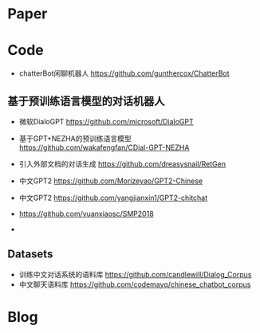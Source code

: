 # Paper



# Code
- chatterBot闲聊机器人   https://github.com/gunthercox/ChatterBot

## 基于预训练语言模型的对话机器人
- 微软DialoGPT https://github.com/microsoft/DialoGPT
- 基于GPT+NEZHA的预训练语言模型 https://github.com/wakafengfan/CDial-GPT-NEZHA
- 引入外部文档的对话生成 https://github.com/dreasysnail/RetGen
- 中文GPT2 https://github.com/Morizeyao/GPT2-Chinese
- 中文GPT2 https://github.com/yangjianxin1/GPT2-chitchat
- https://github.com/yuanxiaosc/SMP2018

- 

## Datasets
- 训练中文对话系统的语料库 https://github.com/candlewill/Dialog_Corpus
- 中文聊天语料库 https://github.com/codemayq/chinese_chatbot_corpus

# Blog
